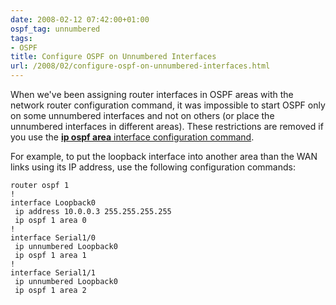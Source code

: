 ```yaml
---
date: 2008-02-12 07:42:00+01:00
ospf_tag: unnumbered
tags:
- OSPF
title: Configure OSPF on Unnumbered Interfaces
url: /2008/02/configure-ospf-on-unnumbered-interfaces.html
---
```

When we've been assigning router interfaces in OSPF areas with the network router configuration command, it was impossible to start OSPF only on some unnumbered interfaces and not on others (or place the unnumbered interfaces in different areas). These restrictions are removed if you use the [**ip ospf area** interface configuration command](https://blog.ipspace.net/2007/07/network-statements-are-no-longer-needed.html).
<!--more-->
For example, to put the loopback interface into another area than the WAN links using its IP address, use the following configuration commands:

``` code
router ospf 1
!
interface Loopback0
 ip address 10.0.0.3 255.255.255.255
 ip ospf 1 area 0
!
interface Serial1/0
 ip unnumbered Loopback0
 ip ospf 1 area 1
!
interface Serial1/1
 ip unnumbered Loopback0
 ip ospf 1 area 2
```
